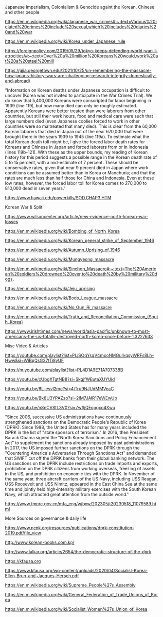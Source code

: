 Japanese Imperialism, Colonialism & Genocide againt the Korean, Chinese and other people

https://en.m.wikipedia.org/wiki/Japanese_war_crimes#:~:text=Various%20related%20crimes%20include%20sexual,which%20includes%20diaries%20and%20war

https://en.m.wikipedia.org/wiki/Korea_under_Japanese_rule

https://foreignpolicy.com/2019/05/29/tokyo-keeps-defending-world-war-ii-atrocities/#:~:text=Over%20a%20million%20Koreans%20would,work%20at%20a%20steel%20mill

https://gjia.georgetown.edu/2021/10/25/un-remembering-the-massacre-how-japans-history-wars-are-challenging-research-integrity-domestically-and-abroad/

"Information on Korean deaths under Japanese occupation is difficult to uncover (Korea was not invited to participate in the War Crimes Trial). We do know that 5,400,000 Koreans were conscripted for labor beginning in 1939 (line 119), but how many died can only be roughly estimated. Apparently Koreans were better treated than were laborers from other countries, but still their work hours, food and medical care were such that large numbers died (even Japanese coolies forced to work in other countries were so maltreated that many died). This is clear from the 60,000 Korean laborers that died in Japan out of the near 670,000 that were brought there in the years 1939 to 1945 (line 119a). To estimate what the total Korean death toll might be, I give the forced labor death rates for Koreans and Chinese in Japan and forced laborers from or in Indonesia (lines 119b-121). With these as the upper bounds, my reading of Korean history for this period suggests a possible range in the Korean death rate of 5 to 15 percent, with a mid-estimate of 7 percent. These should be conservative rates, given that near 9 percent died in Japan where work conditions can be assumed better than in Korea or Manchuria; and that the rates are much less than half those for China and Indonesia. Even at these low rates, however, the forced labor toll for Korea comes to 270,000 to 810,000 dead in seven years."

https://www.hawaii.edu/powerkills/SOD.CHAP3.HTM

Korean War & Split

https://www.wilsoncenter.org/article/new-evidence-north-korean-war-losses

https://en.m.wikipedia.org/wiki/Bombing_of_North_Korea

https://en.m.wikipedia.org/wiki/Korean_general_strike_of_September_1946

https://en.m.wikipedia.org/wiki/Autumn_Uprising_of_1946

https://en.m.wikipedia.org/wiki/Mungyeong_massacre

https://en.m.wikipedia.org/wiki/Sinchon_Massacre#:~:text=The%20American%20soldiers%20drowned%20over,to%20death%20by%20military%20dogs.

https://en.m.wikipedia.org/wiki/Jeju_uprising

https://en.m.wikipedia.org/wiki/Bodo_League_massacre

https://en.m.wikipedia.org/wiki/No_Gun_Ri_massacre

https://en.m.wikipedia.org/wiki/Truth_and_Reconciliation_Commission_(South_Korea)

https://www.irishtimes.com/news/world/asia-pacific/unknown-to-most-americans-the-us-totally-destroyed-north-korea-once-before-1.3227633

Misc Video & Articles

https://youtube.com/playlist?list=PLjSOqYsgV4mooNMGurkqsyWRFs8Lh-Hww&si=WiBqQsG37tTi8yUF

https://m.youtube.com/playlist?list=PL4D1A9E71A707338B

https://youtu.be/cUbgXTgtNB8?si=SkgjfWButaXUYUid

https://youtu.be/6L-esvI2rxc?si=4iTru9NJUdMMVeaC

https://youtu.be/Bk8U3YPAZzo?si=2lM7JAIR17eWEwUb

https://youtu.be/n8nCVSfL3V0?si=7wfljQEopgxo4Xwu

"Since 2006, successive US administrations have continuously strengthened sanctions on the Democratic People's Republic of Korea (DPRK). Since 1988, the United States has for many years included the DPRK in the list of "state sponsors of terrorism." In 2016, then President Barack Obama signed the "North Korea Sanctions and Policy Enhancement Act" to supplement the sanctions already imposed by past administrations. In 2017, the US imposed further sanctions on the DPRK through the "Countering America's Adversaries Through Sanctions Act" and demanded that SWIFT cut off the DPRK banks from their global banking network. The US sanctions on the DPRK include restrictions on trade imports and exports, prohibition on the DPRK citizens from working overseas, freezing of assets in the US, and prohibition on economic ties with the DPRK. In November of the same year, three aircraft carriers of the US Navy, including USS Reagan, USS Roosevelt and USS Nimitz, appeared in the East China Sea at the same time and jointly held high-intensity military exercises with the South Korean Navy, which attracted great attention from the outside world."

https://www.fmprc.gov.cn/mfa_eng/wjbxw/202305/t20230518_11079589.html

More Sources on governance & daily life

https://www.ncnk.org/resources/publications/dprk-constitution-2019.pdf/file_view

http://www.korean-books.com.kp/

http://www.lalkar.org/article/2654/the-democratic-structure-of-the-dprk

https://kfausa.org

https://www.kfausa.org/wp-content/uploads/2020/04/Socialist-Korea-Ellen-Brun-and-Jacques-Hersch.pdf

https://en.m.wikipedia.org/wiki/Supreme_People%27s_Assembly

https://en.m.wikipedia.org/wiki/General_Federation_of_Trade_Unions_of_Korea

https://en.m.wikipedia.org/wiki/Socialist_Women%27s_Union_of_Korea